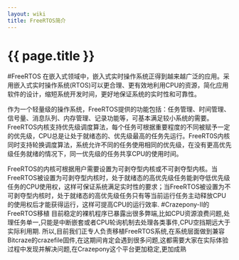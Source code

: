 ```yaml
---
layout: wiki
title: FreeRTOS简介
---
```


# {{ page.title }}

#FreeRTOS
   在嵌入式领域中，嵌入式实时操作系统正得到越来越广泛的应用。采用嵌入式实时操作系统(RTOS)可以更合理、更有效地利用CPU的资源，简化应用软件的设计，缩短系统开发时间，更好地保证系统的实时性和可靠性。

   作为一个轻量级的操作系统，FreeRTOS提供的功能包括：任务管理、时间管理、信号量、消息队列、内存管理、记录功能等，可基本满足较小系统的需要。FreeRTOS内核支持优先级调度算法，每个任务可根据重要程度的不同被赋予一定的优先级，CPU总是让处于就绪态的、优先级最高的任务先运行。FreeRT0S内核同时支持轮换调度算法，系统允许不同的任务使用相同的优先级，在没有更高优先级任务就绪的情况下，同一优先级的任务共享CPU的使用时间。

  FreeRTOS的内核可根据用户需要设置为可剥夺型内核或不可剥夺型内核。当FreeRTOS被设置为可剥夺型内核时，处于就绪态的高优先级任务能剥夺低优先级任务的CPU使用权，这样可保证系统满足实时性的要求；当FreeRTOS被设置为不可剥夺型内核时，处于就绪态的高优先级任务只有等当前运行任务主动释放CPU的使用权后才能获得运行，这样可提高CPU的运行效率.
#Crazepony-II的FreeRTOS移植
目前稳定的裸机程序已暴露出很多弊端,比如CPU资源浪费问题,处理任务单一,只能是中断嵌套或者CPU轮询机制去处理各类事件,CPU空挡期远大于实际利用期.
所以,目前我们正专人负责移植FreeRTOS系统,在系统层面做到兼容Bitcraze的crazefile固件,在这期间肯定会遇到很多问题,这都需要大家在实际体验过程中发现并解决问题,在Crazepony这个平台更加稳定,更加成熟
